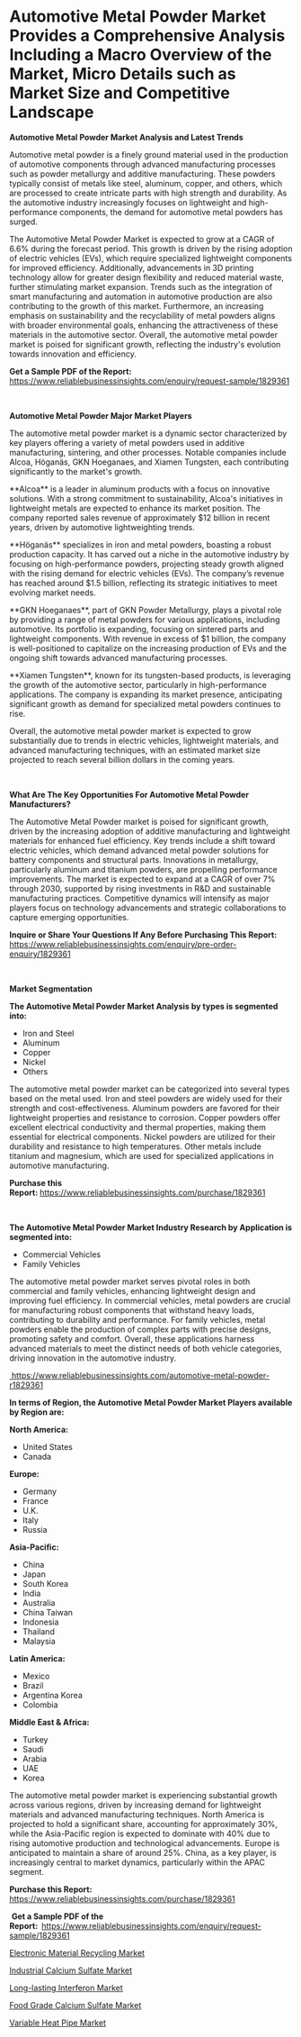 <p><h1>Automotive Metal Powder Market Provides a Comprehensive Analysis Including a Macro Overview of the Market, Micro Details such as Market Size and Competitive Landscape</h1></p><p><strong>Automotive Metal Powder Market Analysis and Latest Trends</strong></p>
<p><p>Automotive metal powder is a finely ground material used in the production of automotive components through advanced manufacturing processes such as powder metallurgy and additive manufacturing. These powders typically consist of metals like steel, aluminum, copper, and others, which are processed to create intricate parts with high strength and durability. As the automotive industry increasingly focuses on lightweight and high-performance components, the demand for automotive metal powders has surged.</p><p>The Automotive Metal Powder Market is expected to grow at a CAGR of 6.6% during the forecast period. This growth is driven by the rising adoption of electric vehicles (EVs), which require specialized lightweight components for improved efficiency. Additionally, advancements in 3D printing technology allow for greater design flexibility and reduced material waste, further stimulating market expansion. Trends such as the integration of smart manufacturing and automation in automotive production are also contributing to the growth of this market. Furthermore, an increasing emphasis on sustainability and the recyclability of metal powders aligns with broader environmental goals, enhancing the attractiveness of these materials in the automotive sector. Overall, the automotive metal powder market is poised for significant growth, reflecting the industry's evolution towards innovation and efficiency.</p></p>
<p><strong>Get a Sample PDF of the Report:&nbsp;</strong> <a href="https://www.reliablebusinessinsights.com/enquiry/request-sample/1829361?utm_campaign=62&utm_medium=2&utm_source=Github&utm_content=ia&utm_term=03022025&utm_id=automotive-metal-powder">https://www.reliablebusinessinsights.com/enquiry/request-sample/1829361</a></p>
<p>&nbsp;</p>
<p><strong>Automotive Metal Powder Major Market Players</strong></p>
<p><p>The automotive metal powder market is a dynamic sector characterized by key players offering a variety of metal powders used in additive manufacturing, sintering, and other processes. Notable companies include Alcoa, Höganäs, GKN Hoeganaes, and Xiamen Tungsten, each contributing significantly to the market's growth.</p><p>**Alcoa** is a leader in aluminum products with a focus on innovative solutions. With a strong commitment to sustainability, Alcoa's initiatives in lightweight metals are expected to enhance its market position. The company reported sales revenue of approximately $12 billion in recent years, driven by automotive lightweighting trends.</p><p>**Höganäs** specializes in iron and metal powders, boasting a robust production capacity. It has carved out a niche in the automotive industry by focusing on high-performance powders, projecting steady growth aligned with the rising demand for electric vehicles (EVs). The company’s revenue has reached around $1.5 billion, reflecting its strategic initiatives to meet evolving market needs.</p><p>**GKN Hoeganaes**, part of GKN Powder Metallurgy, plays a pivotal role by providing a range of metal powders for various applications, including automotive. Its portfolio is expanding, focusing on sintered parts and lightweight components. With revenue in excess of $1 billion, the company is well-positioned to capitalize on the increasing production of EVs and the ongoing shift towards advanced manufacturing processes.</p><p>**Xiamen Tungsten**, known for its tungsten-based products, is leveraging the growth of the automotive sector, particularly in high-performance applications. The company is expanding its market presence, anticipating significant growth as demand for specialized metal powders continues to rise.</p><p>Overall, the automotive metal powder market is expected to grow substantially due to trends in electric vehicles, lightweight materials, and advanced manufacturing techniques, with an estimated market size projected to reach several billion dollars in the coming years.</p></p>
<p>&nbsp;</p>
<p><strong>What Are The Key Opportunities For Automotive Metal Powder Manufacturers?</strong></p>
<p><p>The Automotive Metal Powder market is poised for significant growth, driven by the increasing adoption of additive manufacturing and lightweight materials for enhanced fuel efficiency. Key trends include a shift toward electric vehicles, which demand advanced metal powder solutions for battery components and structural parts. Innovations in metallurgy, particularly aluminum and titanium powders, are propelling performance improvements. The market is expected to expand at a CAGR of over 7% through 2030, supported by rising investments in R&D and sustainable manufacturing practices. Competitive dynamics will intensify as major players focus on technology advancements and strategic collaborations to capture emerging opportunities.</p></p>
<p><strong>Inquire or Share Your Questions If Any Before Purchasing This Report:</strong> <a href="https://www.reliablebusinessinsights.com/enquiry/pre-order-enquiry/1829361?utm_campaign=62&utm_medium=2&utm_source=Github&utm_content=ia&utm_term=03022025&utm_id=automotive-metal-powder">https://www.reliablebusinessinsights.com/enquiry/pre-order-enquiry/1829361</a></p>
<p>&nbsp;</p>
<p><strong>Market Segmentation</strong></p>
<p><strong>The Automotive Metal Powder Market Analysis by types is segmented into:</strong></p>
<p><ul><li>Iron and Steel</li><li>Aluminum</li><li>Copper</li><li>Nickel</li><li>Others</li></ul></p>
<p><p>The automotive metal powder market can be categorized into several types based on the metal used. Iron and steel powders are widely used for their strength and cost-effectiveness. Aluminum powders are favored for their lightweight properties and resistance to corrosion. Copper powders offer excellent electrical conductivity and thermal properties, making them essential for electrical components. Nickel powders are utilized for their durability and resistance to high temperatures. Other metals include titanium and magnesium, which are used for specialized applications in automotive manufacturing.</p></p>
<p><strong>Purchase this Report:&nbsp;</strong><a href="https://www.reliablebusinessinsights.com/purchase/1829361?utm_campaign=62&utm_medium=2&utm_source=Github&utm_content=ia&utm_term=03022025&utm_id=automotive-metal-powder">https://www.reliablebusinessinsights.com/purchase/1829361</a></p>
<p>&nbsp;</p>
<p><strong>The Automotive Metal Powder Market Industry Research by Application is segmented into:</strong></p>
<p><ul><li>Commercial Vehicles</li><li>Family Vehicles</li></ul></p>
<p><p>The automotive metal powder market serves pivotal roles in both commercial and family vehicles, enhancing lightweight design and improving fuel efficiency. In commercial vehicles, metal powders are crucial for manufacturing robust components that withstand heavy loads, contributing to durability and performance. For family vehicles, metal powders enable the production of complex parts with precise designs, promoting safety and comfort. Overall, these applications harness advanced materials to meet the distinct needs of both vehicle categories, driving innovation in the automotive industry.</p></p>
<p><a href="https://www.reliablebusinessinsights.com/automotive-metal-powder-r1829361?utm_campaign=62&utm_medium=2&utm_source=Github&utm_content=ia&utm_term=03022025&utm_id=automotive-metal-powder">&nbsp;https://www.reliablebusinessinsights.com/automotive-metal-powder-r1829361</a></p>
<p><strong>In terms of Region, the Automotive Metal Powder Market Players available by Region are:</strong></p>
<p>
    <p> <strong> North America: </strong>
        <ul>
            <li>United States</li>
            <li>Canada</li>
        </ul>
        </p> 
    <p> <strong> Europe: </strong>
        <ul>
            <li>Germany</li>
            <li>France</li>
            <li>U.K.</li>
            <li>Italy</li>
            <li>Russia</li>
        </ul>
        </p> 
    <p> <strong> Asia-Pacific: </strong>
        <ul>
            <li>China</li>
            <li>Japan</li>
            <li>South Korea</li>
            <li>India</li>
            <li>Australia</li>
            <li>China Taiwan</li>
            <li>Indonesia</li>
            <li>Thailand</li>
            <li>Malaysia</li>
        </ul>
        </p> 
    <p> <strong> Latin America: </strong>
        <ul>
            <li>Mexico</li>
            <li>Brazil</li>
            <li>Argentina Korea</li>
            <li>Colombia</li>
        </ul>
        </p> 
    <p> <strong> Middle East & Africa: </strong>
        <ul>
            <li>Turkey</li>
            <li>Saudi</li>
            <li>Arabia</li>
            <li>UAE</li>
            <li>Korea</li>
        </ul>
    </p>
    </p>
<p><p>The automotive metal powder market is experiencing substantial growth across various regions, driven by increasing demand for lightweight materials and advanced manufacturing techniques. North America is projected to hold a significant share, accounting for approximately 30%, while the Asia-Pacific region is expected to dominate with 40% due to rising automotive production and technological advancements. Europe is anticipated to maintain a share of around 25%. China, as a key player, is increasingly central to market dynamics, particularly within the APAC segment.</p></p>
<p><strong>Purchase this Report: </strong><a href="https://www.reliablebusinessinsights.com/purchase/1829361?utm_campaign=62&utm_medium=2&utm_source=Github&utm_content=ia&utm_term=03022025&utm_id=automotive-metal-powder">https://www.reliablebusinessinsights.com/purchase/1829361</a></p>
<p>&nbsp;<strong>Get a Sample PDF of the Report:&nbsp;&nbsp;</strong><a href="https://www.reliablebusinessinsights.com/enquiry/request-sample/1829361?utm_campaign=62&utm_medium=2&utm_source=Github&utm_content=ia&utm_term=03022025&utm_id=automotive-metal-powder">https://www.reliablebusinessinsights.com/enquiry/request-sample/1829361</a></p>
<p><strong></strong></p>
<p><p><a href="https://github.com/iwciasylvya/Market-Research-Report-List-1/blob/main/electronic-material-recycling-market.md?utm_campaign=62&utm_medium=2&utm_source=Github&utm_content=ia&utm_term=03022025&utm_id=automotive-metal-powder">Electronic Material Recycling Market</a></p><p><a href="https://github.com/vilolakoreni/Market-Research-Report-List-1/blob/main/industrial-calcium-sulfate-market.md?utm_campaign=62&utm_medium=2&utm_source=Github&utm_content=ia&utm_term=03022025&utm_id=automotive-metal-powder">Industrial Calcium Sulfate Market</a></p><p><a href="https://github.com/miottaredlin79/Market-Research-Report-List-1/blob/main/long-lasting-interferon-market.md?utm_campaign=62&utm_medium=2&utm_source=Github&utm_content=ia&utm_term=03022025&utm_id=automotive-metal-powder">Long-lasting Interferon Market</a></p><p><a href="https://github.com/paljuhubeyde/Market-Research-Report-List-1/blob/main/food-grade-calcium-sulfate-market.md?utm_campaign=62&utm_medium=2&utm_source=Github&utm_content=ia&utm_term=03022025&utm_id=automotive-metal-powder">Food Grade Calcium Sulfate Market</a></p><p><a href="https://github.com/buqjavesora/Market-Research-Report-List-1/blob/main/variable-heat-pipe-market.md?utm_campaign=62&utm_medium=2&utm_source=Github&utm_content=ia&utm_term=03022025&utm_id=automotive-metal-powder">Variable Heat Pipe Market</a></p></p>